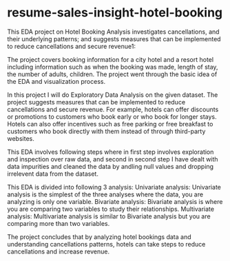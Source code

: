 # resume-sales-insight-hotel-booking
This EDA project on Hotel Booking Analysis investigates cancellations, and their underlying patterns; and suggests measures that can be implemented to reduce cancellations and secure revenue1:

The project covers booking information for a city hotel and a resort hotel including information such as when the booking was made, length of stay, the number of adults, children. The project went through the basic idea of the EDA and visualization process.

In this project I will do Exploratory Data Analysis on the given dataset. The project suggests measures that can be implemented to reduce cancellations and secure revenue. For example, hotels can offer discounts or promotions to customers who book early or who book for longer stays. Hotels can also offer incentives such as free parking or free breakfast to customers who book directly with them instead of through third-party websites.

This EDA involves following steps where in first step involves exploration and inspection over raw data, and second in second step I have dealt with data impurities and cleaned the data by andling null values and dropping irrelevent data from the dataset.

This EDA is divided into following 3 analysis: Univariate analysis: Univariate analysis is the simplest of the three analyses where the data, you are analyzing is only one variable. Bivariate analysis: Bivariate analysis is where you are comparing two variables to study their relationships. Multivariate analysis: Multivariate analysis is similar to Bivariate analysis but you are comparing more than two variables.

The project concludes that by analyzing hotel bookings data and understanding cancellations patterns, hotels can take steps to reduce cancellations and increase revenue.
